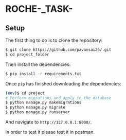 # ROCHE-_TASK-




## Setup

The first thing to do is to clone the repository:

```sh
$ git clone https://github.com/pavansai26/.git
$ cd project_folder
```

Then install the dependencies:

```sh
$ pip install -r requirements.txt
```


Once `pip` has finished downloading the dependencies:
```sh
(env)$ cd project
# Perform migrations and apply to the database
$ python manage.py makemigrations
$ python manage.py migrate
$ python manage.py runserver
```
And navigate to `http://127.0.0.1:8000/`.

In order to test it please test it in postman.
